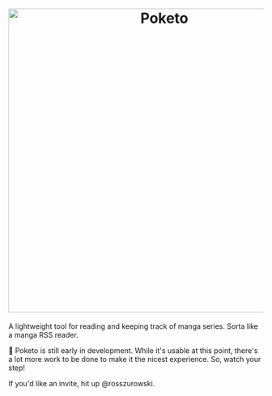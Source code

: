 <h1 align="center">
	<img width="600" src="https://cdn.rawgit.com/poketo/site/develop/.github/readme-header.svg" alt="Poketo" />
	<br />
</h1>

A lightweight tool for reading and keeping track of manga series. Sorta like a manga RSS reader.

:construction: Poketo is still early in development. While it's usable at this point, there's a lot more work to be done to make it the nicest experience. So, watch your step!

If you'd like an invite, hit up @rosszurowski.
